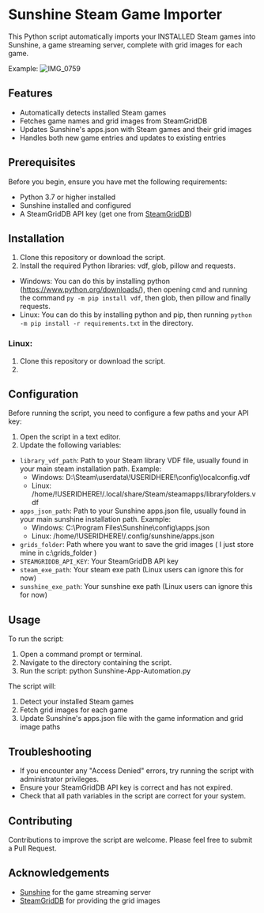 # Sunshine Steam Game Importer

This Python script automatically imports your INSTALLED Steam games into Sunshine, a game streaming server, complete with grid images for each game. 

Example: 
![IMG_0759](https://github.com/user-attachments/assets/365301a4-57d8-4b5e-a9d6-5ba4573af638)

## Features

- Automatically detects installed Steam games
- Fetches game names and grid images from SteamGridDB
- Updates Sunshine's apps.json with Steam games and their grid images
- Handles both new game entries and updates to existing entries

## Prerequisites

Before you begin, ensure you have met the following requirements:

- Python 3.7 or higher installed
- Sunshine installed and configured
- A SteamGridDB API key (get one from [SteamGridDB](https://www.steamgriddb.com/profile/preferences/api))

## Installation
1. Clone this repository or download the script.
2. Install the required Python libraries: vdf, glob, pillow and requests.
- Windows: You can do this by installing python (https://www.python.org/downloads/), then opening cmd and running the command `py -m pip install vdf`, then glob, then pillow and finally requests.
- Linux: You can do this by installing python and pip, then running `python -m pip install -r requirements.txt` in the directory.


### Linux:
1. Clone this repository or download the script.
2. 

## Configuration

Before running the script, you need to configure a few paths and your API key:

1. Open the script in a text editor.
2. Update the following variables:
- `library_vdf_path`: Path to your Steam library VDF file, usually found in your main steam installation path. Example: 
  - Windows: D:\Steam\userdata\\!USERIDHERE!\config\localconfig.vdf
  - Linux: /home/!USERIDHERE!/.local/share/Steam/steamapps/libraryfolders.vdf
- `apps_json_path`: Path to your Sunshine apps.json file, usually found in your main sunshine installation path. Example:
  - Windows: C:\Program Files\Sunshine\config\apps.json
  - Linux: /home/!USERIDHERE!/.config/sunshine/apps.json
- `grids_folder`: Path where you want to save the grid images ( I just store mine in c:\grids_folder )
- `STEAMGRIDDB_API_KEY`: Your SteamGridDB API key
- `steam_exe_path`: Your steam exe path (Linux users can ignore this for now)
- `sunshine_exe_path`: Your sunshine exe path (Linux users can ignore this for now)

## Usage

To run the script:
1. Open a command prompt or terminal.
2. Navigate to the directory containing the script.
3. Run the script: python Sunshine-App-Automation.py

The script will:
1. Detect your installed Steam games
2. Fetch grid images for each game
3. Update Sunshine's apps.json file with the game information and grid image paths

## Troubleshooting

- If you encounter any "Access Denied" errors, try running the script with administrator privileges.
- Ensure your SteamGridDB API key is correct and has not expired.
- Check that all path variables in the script are correct for your system.

## Contributing

Contributions to improve the script are welcome. Please feel free to submit a Pull Request.

## Acknowledgements

- [Sunshine](https://github.com/LizardByte/Sunshine) for the game streaming server
- [SteamGridDB](https://www.steamgriddb.com/) for providing the grid images
